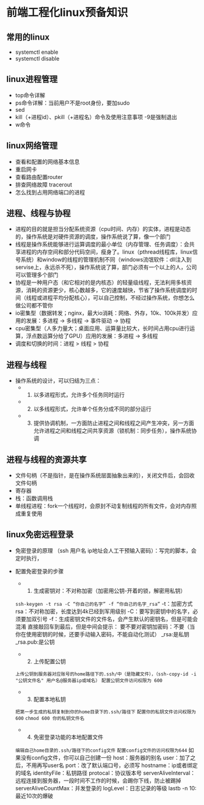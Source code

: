 # 前端工程化linux预备知识
## 常用的linux
* systemctl enable
* systemctl disable
## linux进程管理
* top命令详解
* ps命令详解：当前用户不是root身份，要加sudo
* sed
* kill（+进程id）、pkill（+进程名）命令及使用注意事项 -9是强制退出
* w命令
## linux网络管理
* 查看和配置的网络基本信息
* 重启网卡
* 查看路由配置router
* 排查网络故障 tracerout
* 怎么找到占用网络端口的进程
## 进程、线程与协程
* 进程的目的就是担当分配系统资源（cpu时间、内存）的实体，进程是动态的，操作系统是对硬件资源的调度，操作系统说了算，像一个部门
* 线程是操作系统能够进行运算调度的最小单位（内存管理、任务调度）：会共享进程的内存空间和部分代码空间，瘦身了。linux（pthread线程库，linux信号系统）和window的线程的管理机制不同（windows流氓软件：dll注入到servise上，永远杀不死），操作系统说了算，部门必须有一个以上的人，公司可以管理多个部门
* 协程是一种用户态（和它相对的是内核态）的轻量级线程，无法利用多核资源，消耗的资源更少，核心数越多，它的速度越快，节省了操作系统调度的时间（线程或进程平均分配核心），可以自己控制，不经过操作系统，你想怎么做公司都不管你
* io密集型（数据转发；nginx，最大io消耗：网络、外存，10k、100k并发）应用的发展：多进程 -> 多线程 -> 事件驱动 -> 协程
* cpu密集型（人多力量大；桌面应用、运算量比较大，长时间占用cpu进行运算，浮点数运算分给了GPU）应用的发展：多进程 -> 多线程
* 调度和切换的时间：进程 > 线程 > 协程
## 进程与线程
* 操作系统的设计，可以归结为三点：
	- 1. 以多进程形式，允许多个任务同时运行
	- 2. 以多线程形式，允许单个任务分成不同的部分运行
	- 3. 提供协调机制，一方面防止进程之间和线程之间产生冲突，另一方面允许进程之间和线程之间共享资源（锁机制：同步任务），操作系统协调
## 进程与线程的资源共享
* 文件句柄（不是指针，是在操作系统层面抽象出来的），关闭文件后，会回收文件句柄
* 寄存器
* 栈：函数调用栈
* 单线程进程：fork一个线程时，会原封不动复制线程的所有文件，会对内存照成重复使用
## linux免密远程登录
* 免密登录的原理 （ssh 用户名 ip地址会人工干预输入密码）：写完的脚本，会定时执行，
* 配置免密登录的步骤
	- 1. 生成密钥对：不对称加密（加密用公钥-开着的锁，解密用私钥）

	`ssh-keygen -t rsa -C “你自己的名字” -f “你自己的名字_rsa”`
	-t：加密方式
	rsa：不对称加密，长度达到4k已经到军用级别
	-C：要写到密钥中的名字，必须要加双引号
	-f：生成密钥文件的文件名，会产生默认的密钥名，但是可能会混淆
	直接敲回车到最后，但是中间会提示：
	要不要对密钥加密码：不要（当你在使用密钥的时候，还要手动输入密码，不能自动化测试）
	_rsa:是私钥
	_rsa.pub:是公钥
	- 2. 上传配置公钥

	`上传公钥到服务器对应账号的home路径下的.ssh/中（是隐藏文件），（ssh-copy-id -i "公钥文件名" 用户名@服务器ip或域名）`
	`配置公钥文件访问权限为 600`
	- 3. 配置本地私钥

	`把第一步生成的私钥复制到你的home目录下的.ssh/路径下`
	`配置你的私钥文件访问权限为600`
	`chmod 600 你的私钥文件名`
	- 4. 免密登录功能的本地配置文件

	`编辑自己home目录的.ssh/路径下的config文件`
	`配置config文件的访问权限为644`
	如果没有config文件，你可以自己创建一份
	host：服务器的别名
	user：加了之后，不用再写user名
	port：改了默认端口号，必须写
	hostname：ip或者绑定的域名
	identityFile：私钥路径
	protocal：协议版本号
	serverAliveInterval：远程连接到服务器，一段时间不工作的时候，会踢你下线，防止被踢掉
	serverAliveCountMax：并发登录的
	logLevel：日志记录的等级
	lastb -n 10:最近10次的爆破
